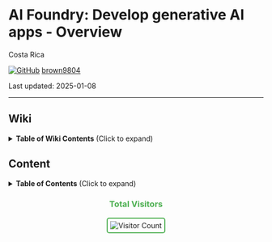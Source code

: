 # AI Foundry: Develop generative AI apps - Overview 

Costa Rica

[![GitHub](https://img.shields.io/badge/--181717?logo=github&logoColor=ffffff)](https://github.com/)
[brown9804](https://github.com/brown9804)

Last updated: 2025-01-08

------------------------------------------


## Wiki 

<details>
<summary><b>Table of Wiki Contents</b> (Click to expand)</summary>

- [Microsoft Azure AI Fundamentals: AI Overview](https://learn.microsoft.com/en-us/training/paths/get-started-with-artificial-intelligence-on-azure/)
- [Develop generative AI apps in Azure AI Foundry portal](https://learn.microsoft.com/en-us/training/paths/create-custom-copilots-ai-studio/)
- [The Azure AI Foundry SDK](https://learn.microsoft.com/en-us/azure/ai-studio/how-to/develop/sdk-overview?tabs=sync&pivots=programming-language-python)

</details>

## Content 

<details>
<summary><b>Table of Contents</b> (Click to expand)</summary>


</details>

<div align="center">
  <h3 style="color: #4CAF50;">Total Visitors</h3>
  <img src="https://profile-counter.glitch.me/brown9804/count.svg" alt="Visitor Count" style="border: 2px solid #4CAF50; border-radius: 5px; padding: 5px;"/>
</div>
